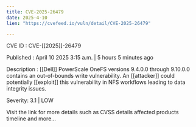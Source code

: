 ```yaml
---
title: CVE-2025-26479
date: 2025-4-10
lien: "https://cvefeed.io/vuln/detail/CVE-2025-26479"

---
```


CVE ID : CVE-[[2025]]-26479

Published :  April 10
2025
3:15 a.m. | 5 hours
5 minutes ago

Description :  [[Dell]] PowerScale OneFS
versions 9.4.0.0 through 9.10.0.0
contains an out-of-bounds write vulnerability. An  [[attacker]] could potentially  [[exploit]] this vulnerability in NFS workflows
leading to data integrity issues.

Severity: 3.1 | LOW

Visit the link for more details
such as CVSS details
affected products
timeline
and more...

